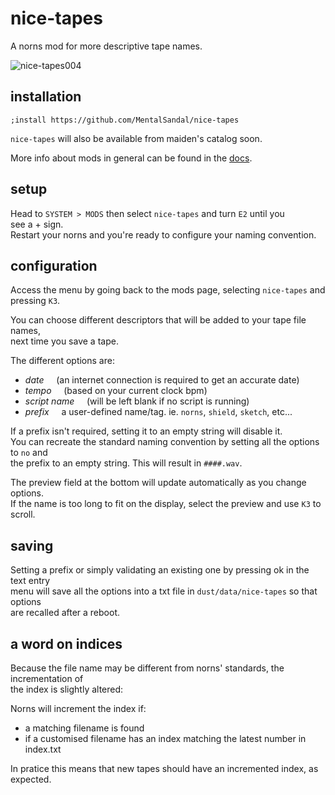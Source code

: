 # nice-tapes
A norns mod for more descriptive tape names.

![nice-tapes004](https://user-images.githubusercontent.com/85847646/164801933-05495de2-029d-48ea-a0bf-877de06e149a.png)


## installation

```
;install https://github.com/MentalSandal/nice-tapes
``` 
`nice-tapes` will also be available from maiden's catalog soon.    

More info about mods in general can be found in the [docs](https://monome.org/docs/norns/community-scripts/).


## setup
Head to `SYSTEM > MODS` then select `nice-tapes` and turn `E2` until you  
see a + sign.  
Restart your norns and you're ready to configure your  naming convention.


## configuration
Access the menu by going back to the mods page, selecting `nice-tapes` and  
 pressing `K3`.

You can choose different descriptors that will be added to your tape file names,  
next time you save a tape.

The different options are: 
- *date*     (an internet connection is required to get an accurate date)
- *tempo*     (based on your current clock bpm)
- *script name*     (will be left blank if no script is running)
- *prefix*     a user-defined name/tag. ie. `norns`, `shield`, `sketch`, etc...

If a prefix isn't required, setting it to an empty string will disable it.  
You can recreate the standard naming convention by setting all the options to  `no` and  
the prefix to an empty string. This will result in `####.wav`.

The preview field at the bottom will update automatically as you change options.  
If the name is too long to fit on the display, select the preview and use `K3` to scroll.

## saving 
Setting a prefix or simply validating an existing one by pressing ok in the text entry  
menu will save all the options into a txt file in `dust/data/nice-tapes` so that options  
are recalled after a reboot.

## a word on indices
Because the file name may be different from norns' standards,  the incrementation of  
the index is slightly altered:  

Norns will increment the index if:
- a matching filename is found
- if a customised filename has an index matching the latest number in index.txt

In pratice this means that new tapes should have an incremented index, as expected.
